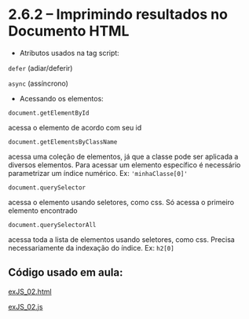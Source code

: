 # 2.6.2 – Imprimindo resultados no Documento HTML

- Atributos usados na tag script:

```defer``` (adiar/deferir)

```async``` (assíncrono)

- Acessando os elementos:

```
document.getElementById
```
acessa o elemento de acordo com seu id

```
document.getElementsByClassName
```
acessa uma coleção de elementos, já que a classe pode ser aplicada a diversos elementos. Para acessar um elemento específico é necessário parametrizar um índice numérico.
Ex:
```'minhaClasse[0]'```

```
document.querySelector
```
acessa o elemento usando seletores, como css.
Só acessa o primeiro elemento encontrado

```
document.querySelectorAll
```
acessa toda a lista de elementos usando seletores, como css.
Precisa necessariamente da indexação do índice. Ex: ```h2[0]```

## Código usado em aula:

[exJS_02.html](/js/codigo/exJS_02.html)

[exJS_02.js](/js/codigo/js/exJS_02.js)